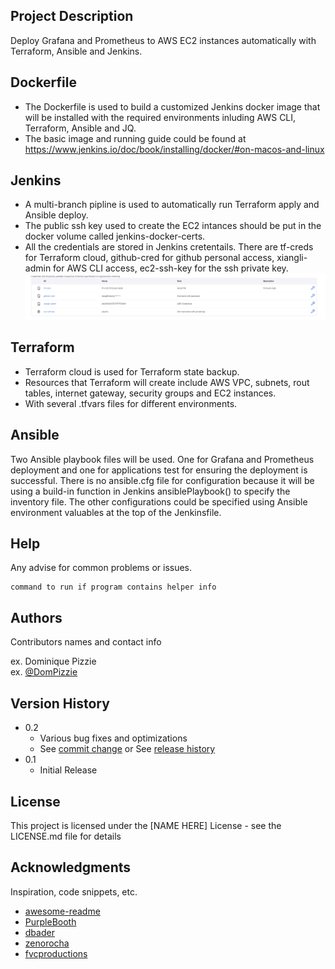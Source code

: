 ## Project Description

Deploy Grafana and Prometheus to AWS EC2 instances automatically with Terraform, Ansible and Jenkins.

## Dockerfile

* The Dockerfile is used to build a customized Jenkins docker image that will be installed with the required
environments inluding AWS CLI, Terraform, Ansible and JQ.
* The basic image and running guide could be found at
https://www.jenkins.io/doc/book/installing/docker/#on-macos-and-linux

## Jenkins
* A multi-branch pipline is used to automatically run Terraform apply and Ansible deploy.
* The public ssh key used to create the EC2 intances should be put in the docker volume called jenkins-docker-certs.
* All the credentials are stored in Jenkins cretentails. There are tf-creds for Terraform cloud, github-cred for github
personal access, xiangli-admin for AWS CLI access, ec2-ssh-key for the ssh private key.
![alt text](image.png)

## Terraform

* Terraform cloud is used for Terraform state backup.
* Resources that Terraform will create include AWS VPC, subnets, rout tables, internet gateway, security groups and EC2 instances.
* With several .tfvars files for different environments.

## Ansible

Two Ansible playbook files will be used. One for Grafana and Prometheus deployment and one for applications test
for ensuring the deployment is successful. There is no ansible.cfg file for configuration because it will be using
a build-in function in Jenkins ansiblePlaybook() to specify the inventory file. The other configurations could be
specified using Ansible environment valuables at the top of the Jenkinsfile.

## Help

Any advise for common problems or issues.
```
command to run if program contains helper info
```

## Authors

Contributors names and contact info

ex. Dominique Pizzie  
ex. [@DomPizzie](https://twitter.com/dompizzie)

## Version History

* 0.2
    * Various bug fixes and optimizations
    * See [commit change]() or See [release history]()
* 0.1
    * Initial Release

## License

This project is licensed under the [NAME HERE] License - see the LICENSE.md file for details

## Acknowledgments

Inspiration, code snippets, etc.
* [awesome-readme](https://github.com/matiassingers/awesome-readme)
* [PurpleBooth](https://gist.github.com/PurpleBooth/109311bb0361f32d87a2)
* [dbader](https://github.com/dbader/readme-template)
* [zenorocha](https://gist.github.com/zenorocha/4526327)
* [fvcproductions](https://gist.github.com/fvcproductions/1bfc2d4aecb01a834b46)